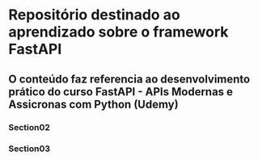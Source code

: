 # Repositório destinado ao aprendizado sobre o framework FastAPI

## O conteúdo faz referencia ao desenvolvimento prático do curso FastAPI - APIs Modernas e Assicronas com Python (Udemy)

### Section02

### Section03
